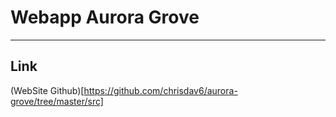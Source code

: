 # Webapp Aurora Grove

---
## Link

(WebSite Github)[https://github.com/chrisdav6/aurora-grove/tree/master/src]